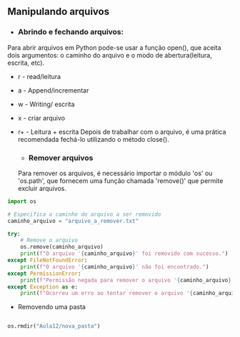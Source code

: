 ## Manipulando arquivos 
  - ### Abrindo e fechando arquivos: 

Para abrir arquivos em Python pode-se usar a função open(), que aceita dois argumentos: o caminho do arquivo e o modo de abertura(leitura, escrita, etc).
- r - read/leitura
- a - Append/incrementar
- w - Writing/ escrita
- x - criar arquivo
- r+ - Leitura + escrita
Depois de trabalhar com o arquivo, é uma prática recomendada fechá-lo utilizando o método close().

  - ### Remover arquivos
  Para remover os arquivos, é necessário importar o módulo 'os' ou 'os.path', que fornecem uma função chamada 'remove()' que permite excluir arquivos. 

```python
import os

# Especifica o caminho do arquivo a ser removido
caminho_arquivo = "arquivo_a_remover.txt"

try:
    # Remove o arquivo
    os.remove(caminho_arquivo)
    print(f"O arquivo '{caminho_arquivo}' foi removido com sucesso.")
except FileNotFoundError:
    print(f"O arquivo '{caminho_arquivo}' não foi encontrado.")
except PermissionError:
    print(f"Permissão negada para remover o arquivo '{caminho_arquivo}'.")
except Exception as e:
    print(f"Ocorreu um erro ao tentar remover o arquivo '{caminho_arquivo}': {e}")

```
- Removendo uma pasta 

```python

os.rmdir("Aula12/nova_pasta")

```